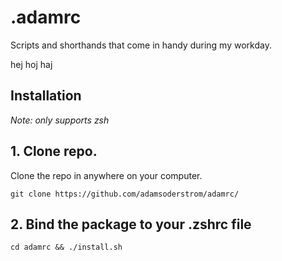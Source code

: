 # .adamrc

Scripts and shorthands that come in handy during my workday.

hej
hoj
haj

## Installation

_Note: only supports zsh_

## 1. Clone repo.

Clone the repo in anywhere on your computer.

`git clone https://github.com/adamsoderstrom/adamrc/`

## 2. Bind the package to your .zshrc file

`cd adamrc && ./install.sh`
